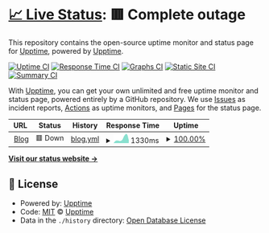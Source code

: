 # [📈 Live Status](https://upptime.github.io/upptime): <!--live status--> **🟥 Complete outage**

This repository contains the open-source uptime monitor and status page for [Upptime](https://upptime.js.org), powered by [Upptime](https://github.com/upptime/upptime).

[![Uptime CI](https://github.com/whywaita/upptime/workflows/Uptime%20CI/badge.svg)](https://github.com/whywaita/upptime/actions?query=workflow%3A%22Uptime+CI%22)
[![Response Time CI](https://github.com/whywaita/upptime/workflows/Response%20Time%20CI/badge.svg)](https://github.com/whywaita/upptime/actions?query=workflow%3A%22Response+Time+CI%22)
[![Graphs CI](https://github.com/whywaita/upptime/workflows/Graphs%20CI/badge.svg)](https://github.com/whywaita/upptime/actions?query=workflow%3A%22Graphs+CI%22)
[![Static Site CI](https://github.com/whywaita/upptime/workflows/Static%20Site%20CI/badge.svg)](https://github.com/whywaita/upptime/actions?query=workflow%3A%22Static+Site+CI%22)
[![Summary CI](https://github.com/whywaita/upptime/workflows/Summary%20CI/badge.svg)](https://github.com/whywaita/upptime/actions?query=workflow%3A%22Summary+CI%22)

With [Upptime](https://upptime.js.org), you can get your own unlimited and free uptime monitor and status page, powered entirely by a GitHub repository. We use [Issues](https://github.com/upptime/upptime/issues) as incident reports, [Actions](https://github.com/whywaita/upptime/actions) as uptime monitors, and [Pages](https://upptime.github.io/upptime) for the status page.

<!--start: status pages-->
<!-- This summary is generated by Upptime (https://github.com/upptime/upptime) -->
<!-- Do not edit this manually, your changes will be overwritten -->
<!-- prettier-ignore -->
| URL | Status | History | Response Time | Uptime |
| --- | ------ | ------- | ------------- | ------ |
| <img alt="" src="https://favicons.githubusercontent.com/blog.whywrite.it" height="13"> [Blog](https://blog.whywrite.it/) | 🟥 Down | [blog.yml](https://github.com/whywaita/upptime/commits/HEAD/history/blog.yml) | <details><summary><img alt="Response time graph" src="./graphs/blog/response-time-week.png" height="20"> 1330ms</summary><br><a href="https://whywaita.github.io/upptime/history/blog"><img alt="Response time 1591" src="https://img.shields.io/endpoint?url=https%3A%2F%2Fraw.githubusercontent.com%2Fwhywaita%2Fupptime%2FHEAD%2Fapi%2Fblog%2Fresponse-time.json"></a><br><a href="https://whywaita.github.io/upptime/history/blog"><img alt="24-hour response time 777" src="https://img.shields.io/endpoint?url=https%3A%2F%2Fraw.githubusercontent.com%2Fwhywaita%2Fupptime%2FHEAD%2Fapi%2Fblog%2Fresponse-time-day.json"></a><br><a href="https://whywaita.github.io/upptime/history/blog"><img alt="7-day response time 1330" src="https://img.shields.io/endpoint?url=https%3A%2F%2Fraw.githubusercontent.com%2Fwhywaita%2Fupptime%2FHEAD%2Fapi%2Fblog%2Fresponse-time-week.json"></a><br><a href="https://whywaita.github.io/upptime/history/blog"><img alt="30-day response time 1218" src="https://img.shields.io/endpoint?url=https%3A%2F%2Fraw.githubusercontent.com%2Fwhywaita%2Fupptime%2FHEAD%2Fapi%2Fblog%2Fresponse-time-month.json"></a><br><a href="https://whywaita.github.io/upptime/history/blog"><img alt="1-year response time 1591" src="https://img.shields.io/endpoint?url=https%3A%2F%2Fraw.githubusercontent.com%2Fwhywaita%2Fupptime%2FHEAD%2Fapi%2Fblog%2Fresponse-time-year.json"></a></details> | <details><summary><a href="https://whywaita.github.io/upptime/history/blog">100.00%</a></summary><a href="https://whywaita.github.io/upptime/history/blog"><img alt="All-time uptime 99.94%" src="https://img.shields.io/endpoint?url=https%3A%2F%2Fraw.githubusercontent.com%2Fwhywaita%2Fupptime%2FHEAD%2Fapi%2Fblog%2Fuptime.json"></a><br><a href="https://whywaita.github.io/upptime/history/blog"><img alt="24-hour uptime 100.00%" src="https://img.shields.io/endpoint?url=https%3A%2F%2Fraw.githubusercontent.com%2Fwhywaita%2Fupptime%2FHEAD%2Fapi%2Fblog%2Fuptime-day.json"></a><br><a href="https://whywaita.github.io/upptime/history/blog"><img alt="7-day uptime 100.00%" src="https://img.shields.io/endpoint?url=https%3A%2F%2Fraw.githubusercontent.com%2Fwhywaita%2Fupptime%2FHEAD%2Fapi%2Fblog%2Fuptime-week.json"></a><br><a href="https://whywaita.github.io/upptime/history/blog"><img alt="30-day uptime 100.00%" src="https://img.shields.io/endpoint?url=https%3A%2F%2Fraw.githubusercontent.com%2Fwhywaita%2Fupptime%2FHEAD%2Fapi%2Fblog%2Fuptime-month.json"></a><br><a href="https://whywaita.github.io/upptime/history/blog"><img alt="1-year uptime 99.94%" src="https://img.shields.io/endpoint?url=https%3A%2F%2Fraw.githubusercontent.com%2Fwhywaita%2Fupptime%2FHEAD%2Fapi%2Fblog%2Fuptime-year.json"></a></details>

<!--end: status pages-->

[**Visit our status website →**](https://upptime.github.io/upptime)

## 📄 License

- Powered by: [Upptime](https://github.com/upptime/upptime)
- Code: [MIT](./LICENSE) © [Upptime](https://upptime.js.org)
- Data in the `./history` directory: [Open Database License](https://opendatacommons.org/licenses/odbl/1-0/)
